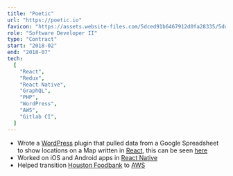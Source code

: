 ```yaml
---
title: "Poetic"
url: "https://poetic.io"
favicon: "https://assets.website-files.com/5dced91b6467912d0fa28335/5ddd9ce443322f0797b03463_poeticfav.png"
role: "Software Developer II"
type: "Contract"
start: "2018-02"
end: "2018-07"
tech:
  [
    "React",
    "Redux",
    "React Native",
    "GraphQL",
    "PHP",
    "WordPress",
    "AWS",
    "Gitlab CI",
  ]
---
```


- Wrote a [WordPress](https://wordpress.org) plugin that pulled data from a
  Google Spreadsheet to show locations on a Map written in
  [React](https://reactjs.org), this can be seen
  [here](https://www.houstonfoodbank.org/find-help/agency-locator/)
- Worked on iOS and Android apps in [React Native](https://reactnative.dev)
- Helped transition [Houston Foodbank](https://www.houstonfoodbank.org/) to
  [AWS](https://aws.amazon.com)
